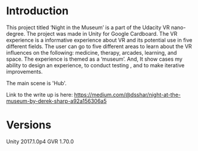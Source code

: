 # Introduction

This project titled ‘Night in the Museum’ is a part of the Udacity VR nano-degree. The project was made in Unity for Google Cardboard. The VR experience is a informative experience about VR and its potential use in five different fields. The user can go to five different areas to learn about the VR influences on the following: medicine, therapy, arcades, learning, and space. The experience is themed as a ‘museum’. And, It show cases my ability to design an experience, to conduct testing , and to make iterative improvements.


The main scene is 'Hub'.

Link to the write up is here: https://medium.com/@dsshar/night-at-the-museum-by-derek-sharp-a92a156306a5

# Versions
Unity 2017.1.0p4
GVR 1.70.0


